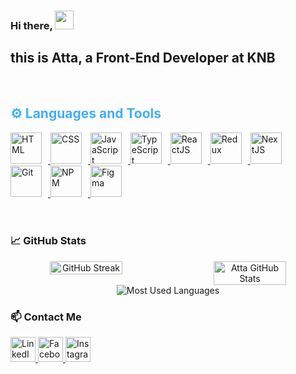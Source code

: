 ### Hi there, <img src="https://raw.githubusercontent.com/MartinHeinz/MartinHeinz/master/wave.gif" width="30px">  
## this is Atta, a Front-End Developer at KNB
<br />

<h2 style="color: #44AEFB">⚙️ Languages and Tools</h2>
<div align="start">
  <a href="https://developer.mozilla.org/en-US/docs/Web/HTML" target="_blank" rel="noreferrer">
      <img  alt="HTML" height="50px" style="padding-right:10px;" src="https://cdn.jsdelivr.net/gh/devicons/devicon/icons/html5/html5-original.svg"/>
  </a>
  <a href="https://developer.mozilla.org/en-US/docs/Web/CSS" target="_blank" rel="noreferrer">
      <img  alt="CSS" height="50px" style="padding-right:10px;" src="https://cdn.jsdelivr.net/gh/devicons/devicon/icons/css3/css3-original.svg"/>
  </a>
  <a href="https://developer.mozilla.org/en-US/docs/Web/JavaScript" target="_blank" rel="noreferrer">
      <img  alt="JavaScript" height="50px" style="padding-right:10px;" src="https://cdn.jsdelivr.net/gh/devicons/devicon/icons/javascript/javascript-plain.svg"/>
  </a>
  <a href="https://www.typescriptlang.org/" target="_blank" rel="noreferrer">
      <img  alt="TypeScript" height="50px" style="padding-right:10px;" src="https://cdn.jsdelivr.net/gh/devicons/devicon/icons/typescript/typescript-plain.svg"/>
  </a>
  <a href="https://reactjs.org/" target="_blank" rel="noreferrer">
      <img  alt="ReactJS" height="50px" style="padding-right:10px;" src="https://cdn.jsdelivr.net/gh/devicons/devicon/icons/react/react-original.svg" />
  </a>
  <a href="https://redux.js.org/" target="_blank" rel="noreferrer">
      <img  alt="Redux" height="50px" style="padding-right:10px;" src="https://cdn.jsdelivr.net/gh/devicons/devicon/icons/redux/redux-original.svg"/>
  </a>
  <a href="https://nextjs.org/" target="_blank" rel="noreferrer">
      <img  alt="NextJS" height="50px" style="padding-right:10px;" src="https://cdn.jsdelivr.net/gh/devicons/devicon/icons/nextjs/nextjs-original.svg"/>
  </a>
  <a href="https://git-scm.com/" target="_blank" rel="noreferrer">
      <img  alt="Git" height="50px" style="padding-right:10px;" src="https://cdn.jsdelivr.net/gh/devicons/devicon/icons/git/git-original.svg"/>
  </a>
  <a href="https://www.npmjs.com/" target="_blank" rel="noreferrer">
      <img  alt="NPM" height="50px" style="padding-right:10px;" src="https://cdn.jsdelivr.net/gh/devicons/devicon/icons/npm/npm-original-wordmark.svg"/>
  </a>
  <a href="https://www.figma.com/" target="_blank" rel="noreferrer">
      <img  alt="Figma" height="50px" style="padding-right:10px;" src="https://cdn.jsdelivr.net/gh/devicons/devicon/icons/figma/figma-original.svg"/> 
  </a>
</div>

<br>
<br>


### :chart_with_upwards_trend: GitHub Stats
<div align="center" style="display: flex; justify-content: space-between;">
  <img src="https://streak-stats.demolab.com?user=atta-hamamah&count_private=true&theme=algolia&border_radius=20" alt="GitHub Streak" style="width: 48%;" />
  <img src="https://github-readme-stats.vercel.app/api?username=atta-hamamah&hide=stars&count_private=true&show_icons=true&theme=algolia&border_radius=20" alt="Atta GitHub Stats" style="width: 48%;" />
</div>

<div align="center">
  <img src="https://github-readme-stats.vercel.app/api/top-langs/?username=atta-hamamah&layout=compact&show_icons=true&theme=algolia&border_radius=20" alt="Most Used Languages" />
</div>


### 📫 Contact Me
<div align="start">
  <a href="https://www.linkedin.com/in/atta-hamamah-1407b1181/" target="_blank" rel="noreferrer">
      <img alt="LinkedIn" height="40px" src="https://cdn.jsdelivr.net/gh/devicons/devicon/icons/linkedin/linkedin-original.svg"/>
  </a>
  <a href="https://www.facebook.com/profile.php?id=100012591522459" target="_blank" rel="noreferrer">
      <img alt="Facebook" height="40px" src="https://cdn.jsdelivr.net/gh/devicons/devicon/icons/facebook/facebook-original.svg"/>
  </a>
<a href="https://www.instagram.com/atta_hamamah/" target="_blank" rel="noreferrer">
    <img alt="Instagram" height="40px" src="https://upload.wikimedia.org/wikipedia/commons/a/a5/Instagram_icon.png"/>
</a>
</div>
